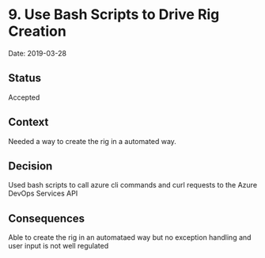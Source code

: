 # 9. Use Bash Scripts to Drive Rig Creation

Date: 2019-03-28

## Status

Accepted

## Context

Needed a way to create the rig in a automated way.

## Decision

Used bash scripts to call azure cli commands and curl requests to the Azure DevOps Services API 

## Consequences

Able to create the rig in an automataed way but no exception handling and user input is not well regulated
